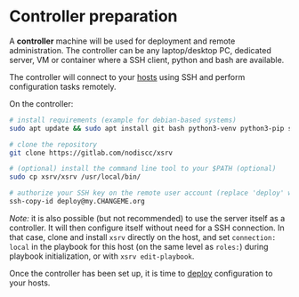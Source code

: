 # Controller preparation

A **controller** machine will be used for deployment and remote administration.
The controller can be any laptop/desktop PC, dedicated server, VM or container where a SSH client, python and bash are available.

The controller will connect to your [hosts](server-preparation.md) using SSH and perform configuration tasks remotely.

On the controller:


```bash
# install requirements (example for debian-based systems)
sudo apt update && sudo apt install git bash python3-venv python3-pip ssh pwgen rustc cargo libssl-dev

# clone the repository
git clone https://gitlab.com/nodiscc/xsrv

# (optional) install the command line tool to your $PATH (optional)
sudo cp xsrv/xsrv /usr/local/bin/

# authorize your SSH key on the remote user account (replace 'deploy' with the user you created suring server preparation)
ssh-copy-id deploy@my.CHANGEME.org
```

_Note:_ it is also possible (but not recommended) to use the server itself as a controller. It will then configure itself without need for a SSH connection.
In that case, clone and install `xsrv` directly on the host, and set `connection: local` in the playbook for this host (on the same level as `roles:`) during playbook initialization, or with `xsrv edit-playbook`.

Once the controller has been set up, it is time to [deploy](first-deployment.md) configuration to your hosts.
